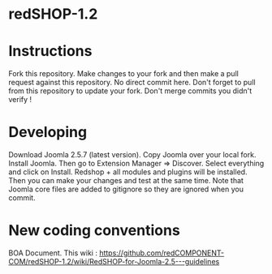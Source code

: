 redSHOP-1.2
===========

Instructions
=============

Fork this repository.
Make changes to your fork and then make a pull request against this repository. No direct commit here.
Don't forget to pull from this repository to update your fork.
Don't merge commits you didn't verify !

Developing
==========

Download Joomla 2.5.7 (latest version).
Copy Joomla over your local fork.
Install Joomla.
Then go to Extension Manager => Discover. Select everything and click on Install.
Redshop + all modules and plugins will be installed.
Then you can make your changes and test at the same time.
Note that Joomla core files are added to gitignore so they are ignored when you commit.

New coding conventions
======================

BOA Document.
This wiki : https://github.com/redCOMPONENT-COM/redSHOP-1.2/wiki/RedSHOP-for-Joomla-2.5---guidelines
